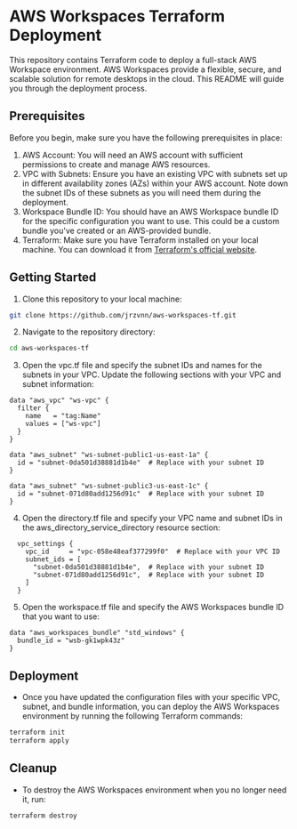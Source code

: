 # AWS Workspaces Terraform Deployment
This repository contains Terraform code to deploy a full-stack AWS Workspace environment. AWS Workspaces provide a flexible, secure, and scalable solution for remote desktops in the cloud. This README will guide you through the deployment process.

## Prerequisites
 Before you begin, make sure you have the following prerequisites in place:
1. AWS Account: You will need an AWS account with sufficient permissions to create and manage AWS resources.
2. VPC with Subnets: Ensure you have an existing VPC with subnets set up in different availability zones (AZs) within your AWS account. Note down the subnet IDs of these subnets as you will need them during the deployment.
3. Workspace Bundle ID: You should have an AWS Workspace bundle ID for the specific configuration you want to use. This could be a custom bundle you've created or an AWS-provided bundle.
4. Terraform: Make sure you have Terraform installed on your local machine. You can download it from [Terraform's official website](https://www.terraform.io/).

## Getting Started
1. Clone this repository to your local machine:
```sh
git clone https://github.com/jrzvnn/aws-workspaces-tf.git
```
2. Navigate to the repository directory:
```sh
cd aws-workspaces-tf
```
3. Open the vpc.tf file and specify the subnet IDs and names for the subnets in your VPC. Update the following sections with your VPC and subnet information:
```
data "aws_vpc" "ws-vpc" {
  filter {
    name   = "tag:Name"
    values = ["ws-vpc"]
  }
}

data "aws_subnet" "ws-subnet-public1-us-east-1a" {
  id = "subnet-0da501d38881d1b4e"  # Replace with your subnet ID
}

data "aws_subnet" "ws-subnet-public3-us-east-1c" {
  id = "subnet-071d80add1256d91c"  # Replace with your subnet ID
}

```
4. Open the directory.tf file and specify your VPC name and subnet IDs in the aws_directory_service_directory resource section:
```
  vpc_settings {
    vpc_id     = "vpc-058e48eaf377299f0"  # Replace with your VPC ID
    subnet_ids = [
      "subnet-0da501d38881d1b4e",  # Replace with your subnet ID
      "subnet-071d80add1256d91c",  # Replace with your subnet ID
    ]
  }
```
5. Open the workspace.tf file and specify the AWS Workspaces bundle ID that you want to use:
```
data "aws_workspaces_bundle" "std_windows" {
  bundle_id = "wsb-gk1wpk43z"
}
```
## Deployment 

- Once you have updated the configuration files with your specific VPC, subnet, and bundle information, you can deploy the AWS Workspaces environment by running the following Terraform commands:
```sh
terraform init
terraform apply
```

## Cleanup
- To destroy the AWS Workspaces environment when you no longer need it, run:
```sh
terraform destroy
```
